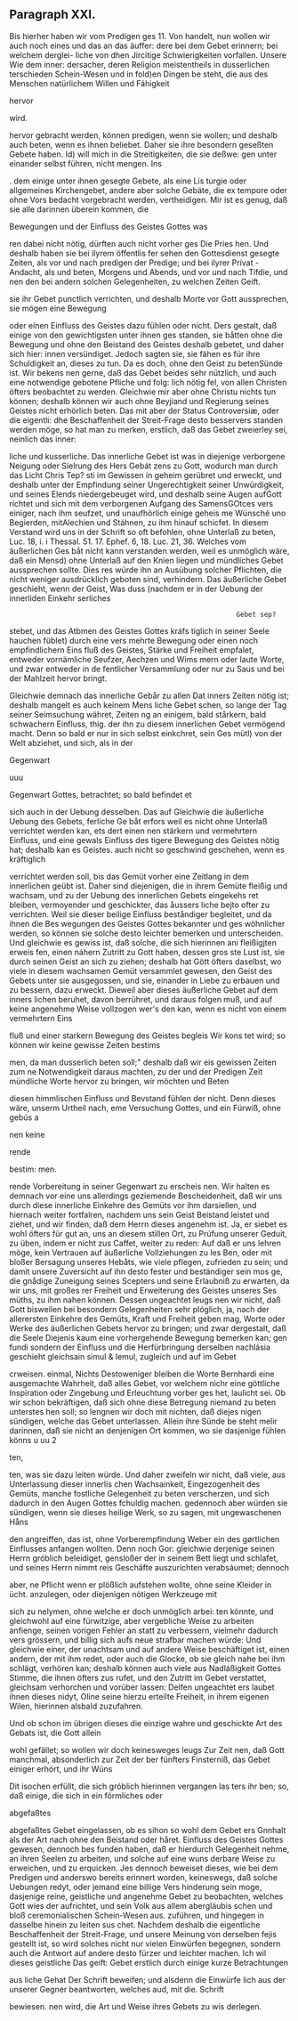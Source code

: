 

<!-- Seite 543 -->
Paragraph  XXI.
---------------

Bis hierher haben wir vom Predigen ges 11. Von handelt, nun wollen wir auch noch eines und das an das äuffer: dere bei dem Gebet erinnern; bei welchem derglei- liche von dhen Jircitige Schwierigkeiten vorfallen. Unsere Wie dem inner: dersacher, deren Religion meistentheils in dusserlichen terschieden Schein-Wesen und in fold)en Dingen be steht, die aus des Menschen natürlichem Willen und Fähigkeit

hervor

wird.

<!-- Seite 544 -->

hervor gebracht werden, können predigen, wenn sie wollen; und deshalb auch beten, wenn es ihnen beliebet. Daher sie ihre besondern geseßten Gebete haben. Id) will mich in die Streitigkeiten, die sie deßwe: gen unter einander selbst führen, nicht mengen. Ins

. dem einige unter ihnen gesegte Gebete, als eine Lis turgie oder allgemeines Kirchengebet, andere aber solche Gebäte, die ex tempore oder ohne Vors bedacht vorgebracht werden, vertheidigen. Mir ist es genug, daß sie alle darinnen überein kommen, die

Bewegungen und der Einfluss des Geistes Gottes was

ren dabei nicht nötig, dürften auch nicht vorher ges Die Pries hen. Und deshalb
 haben sie bei ilyrem öffentlis fer sehen den Gottesdienst gesegte Zeiten, als vor und nach predigen der Predige; und bei ilyrer Privat - Andacht, als und beten, Morgens und Abends, und vor und nach Tifdie, und nen den bei andern solchen Gelegenheiten, zu welchen Zeiten Geift.

sie ihr Gebet punctlich verrichten, und deshalb Morte vor Gott aussprechen, sie mögen eine Bewegung

oder einen Einfluss des Geistes dazu fühlen oder nicht. Ders gestalt, daß einige von den gewichtigsten unter ihnen ges standen, sie båtten ohne die Bewegung und ohne den Beistand des Geistes deshalb gebetet, und daher sich hier: innen versündiget. Jedoch sagten sie, sie fähen es für ihre Schuldigkeit an, dieses zu tun. Da es doch, ohne den Geist zu betenSünde ist. Wir bekens nen gerne, daß das Gebet beides sehr nützlich, und auch eine notwendige gebotene Pfliche und folg: lich nötig fel, von allen Christen öfters beobachtet zu werden. Gleichwie mir aber ohne Christu nichts tun können; deshalb können wir auch ohne Beyjiand und Regierung seines Geistes nicht erhörlich beten. Das mit aber der Status Controversiæ, oder die eigentli: dhe Beschaffenheit der Streit-Frage desto besservers standen werden möge, so hat man zu merken, erstlich, daß das Gebet zweierley sei, neinlich das inner:
<!-- Seite 545 -->
 liche und kusserliche. Das innerliche Gebet ist was in
diejenige verborgene Neigung oder Sielrung des Hers Gebát
 zens zu Gott, wodurch man durch das Licht Chris Tep?
 sti im Gewissen in geheim gerübret und erweckt, und
deshalb unter der Empfindung seiner Ungerechtigkeit seiner
Unwürdigkeit, und seines Elends niedergebeuget wird,
und deshalb seine Augen aufGott richtet und sich mit dem
verborgenen Aufgang des SamensGOtces vers
 einiger, nach ihm seufzet, und unaufhörlich einige geheis
me Wünsché uno Begierden, mitAlechien und Stáhnen,
 zu ihm hinauf schicfet. In diesem Verstand wird uns
 in der Schrift so oft befohlen, ohne Unterlaß zu
beten, Luc. 18, i. i Thessal. 51. 17. Ephef. 6,
18. Luc. 21, 36. Welches vom äußerlichen Ges
båt nicht kann verstanden werden, weil es unmöglich
wäre, daß ein Mensd) ohne Unterlaß auf den Knien
liegen und mündliches Gebet aussprechen sollte. Dies
 res würde ihn an Ausübung solcher Pflichten, die
nicht weniger ausdrücklich geboten sind, verhindern.
Das äußerliche Gebet geschieht, wenn der Geist, Was duss
 (nachdem er in der Uebung der innerliden Einkehr serliches

                                                             Gebet sep?
stebet, und das Atbmen des Geistes Gottes kráfs
tiglich in seiner Seele hauchen füblet) durch eine vers
mehrte Bewegung oder einen noch empfindlichern Eins
fluß des Geistes, Stärke und Freiheit empfalet,
entweder vornämliche Seufzer, Aechzen und Wims
mern oder laute Worte, und zwar entweder in de
fentlicher Versammlung oder nur zu Saus und bei
der Mahlzeit hervor bringt.

Gleichwie demnach das innerliche Gebår zu allen Dat inners Zeiten nötig ist; deshalb mangelt es auch keinem Mens liche Gebet schen, so lange der Tag seiner Seimsuchung währet, Zeiten ng an einigem, bald stårkern, bald schwachern Einfluss, thig. der ihn zu diesem innerlichen Gebet vermögend macht. Denn so bald er nur in sich selbst einkchret, sein Ges mütl) von der Welt abziehet, und sich, als in der

Gegenwart

uuu
<!-- Seite 546 -->
Gegenwart Gottes, betrachtet; so bald befindet et

sich auch in der Uebung desselben. Das auf Gleichwie die äußerliche Uebung des Gebets, ferliche Ge båt erfors weil es nicht ohne Unterlaß verrichtet werden kan, ets dert einen nen stärkern und vermehrtern Einfluss, und eine gewals Einfluss des tigere Bewegung des Geistes nötig hat; deshalb kan es Geistes. auch nicht so geschwind geschehen, wenn es kräftiglich

verrichtet werden soll, bis das Gemüt vorher eine Zeitlang in dem innerlichen geübt ist. Daher sind diejenigen, die in ihrem Gemüte fleißig und wachsam, und zu der Uebung des innerlichen Gebets eingekehs ret bleiben, vermoyender und geschickter, das åussers liche bejto ofter zu verrichten. Weil sie dieser beilige Einfluss beståndiger begleitet, und da ihnen die Bes wegungen des Geistes Gottes bekannter und ges wöhnlicher werden, so können sie solche desto leichter bemerken und unterscheiden. Und gleichwie es gewiss ist, daß solche, die sich hierinnen ani fleißigjten erweis fen, einen náhern Zutritt zu Gott haben, dessen gros ste Lust ist, sie durch seinen Geist an sich zu ziehen; deshalb hat Gött öfters daselbst, wo viele in diesem wachsamen Gemüt versammlet gewesen, den Geist des Gebets unter sie ausgegossen, und sie, einander in Liebe zu erbauen und zu bessern, dazu erweckt. Dieweil aber dieses äußerliche Gebet auf dem inners lichen beruhet, davon berrühret, und daraus folgen muß, und auf keine angenehme Weise vollzogen wer's den kan, wenn es nicht von einem vermehrtern Eins

fluß und einer starkern Bewegung des Geistes begleis Wir kons tet wird; so können wir keine gewisse Zeiten bestims

men, da man dusserlich beten soll;" deshalb daß wir eis gewissen Zeiten zum ne Notwendigkeit daraus machten, zu der und der Predigen Zeit mündliche Worte hervor zu bringen, wir möchten und Beten

diesen himmlischen Einfluss und Bevstand fühlen der nicht. Denn dieses wäre, unserm Urtheil nach, eme Versuchung Gottes, und ein Fürwiß, ohne gebús a

nen keine


rende

bestim: men.
<!-- Seite 547 -->

rende Vorbereitung in seiner Gegenwart zu erscheis nen. Wir halten es demnach vor eine uns allerdings geziemende Bescheidenheit, daß wir uns durch diese innerliche Einkehre des Gemüts vor ihm darsiellen, und hiernach weiter fortfalren, nachdem uns sein Geist Beistand leistet und ziehet, und wir finden, daß dem Herrn dieses angenehm ist. Ja, er siebet es wohl öfters für gut an, uns an diesem stillen Ort, zu Prúfung unserer Geduit, zu üben, indem er nicht zus Caffet, weiter zu reden: Auf daß er uns lehren möge, kein Vertrauen auf äußerliche Vollziehungen zu les Ben, oder mit bloßer Bersagung unseres Hebåts, wie viele pflegen, zufrieden zu sein; und damit unsere Zuversicht auf ihn desto fester und beständiger sein mos ge, die gnådige Zuneigung seines Scepters und seine Erlaubniß zu erwarten, da wir uns, mit großes rer Freiheit und Erweiterung des Geistes unseres Ses müths, zu ihm nahen können. Dessen ungeachtet leugs nen wir nicht, daß Gott bisweilen bei besondern Gelegenheiten sehr plóglich, ja, nach der allerersten Einkehre des Gemüts, Kraft und Freiheit geben mag, Worte oder Werke des äußerlichen Gebets hervor zu bringen; und zwar dergestalt, daß die Seele Diejenis kaum eine vorhergehende Bewegung bemerken kan; gen fundi sondern der Einfluss und die Herfürbringung derselben nachlásia geschieht gleichsain simul & lemul, zugleich und auf im Gebet

crweisen. einmal, Nichts Destoweniger bleiben die Worte Bernhardi eine ausgemachte Wahrheit, daß alles Gebet, vor welchem nichr eine göttliche Inspiration oder Zingebung und Erleuchtung vorber ges het, laulicht sei. Ob wir schon bekräftigen, daß sich ohne diese Betregung niemand zu beten unterstes hen soll; so lengnen wir doch mit nichten, daß diejes nigen sündigen, welche das Gebet unterlassen. Allein ihre Sünde be steht melir darinnen, daß sie nicht an denjenigen Ort kommen, wo sie dasjenige fühlen könns u uu 2

ten,
<!-- Seite 548 -->
ten, was sie dazu leiten würde. Und daher zweifeln wir nicht, daß viele, aus Unterlassung dieser innerlis chen Wachsainkeit, Eingezogenheit des Gemüts, manche fostliche Gelegenheit zu beten verscherzen, und sich dadurch in den Augen Gottes fchuldig machen. gedennoch aber würden sie sündigen, wenn sie dieses heilige Werk, so zu sagen, mit ungewaschenen Håns

den angreiffen, das ist, ohne Vorberempfindung Weber ein des gørtlichen Einflusses anfangen wollten. Denn noch Gor: gleichwie derjenige seinen Herrn gróblich beleidiget, gensloßer der in seinem Bett liegt und schlafet, und seines Herrn nimmt reis Geschäfte auszurichten verabsáumet; dennoch

aber, ne Pflicht wenn er plößlich aufstehen wollte, ohne seine Kleider in ücht. anzulegen, oder diejenigen nötigen Werkzeuge mit

sich zu nelymen, ohne welche er doch unmöglich arbei: ten könnte, und gleichwohl auf eine fürwitzige, aber vergebliche Weise zu arbeiten anfienge, seinen vorigen Fehler an statt zu verbessern, vielmehr dadurch vers grössern, und billig sich aufs neue strafbar machen würde: Und gleichwie einer, der unachtsam und auf andere Weise beschäftiget ist, einen andern, der mit ihm redet, oder auch die Glocke, ob sie gleich nahe bei ihm schlägt, verhören kan; deshalb können auch viele aus Nadláßigkeit Gottes Stimme, die ihnen öfters zus rufet, und den Zutritt im Gebet verstattet, gleichsam verhorchen und vorüber lassen: Delfen ungeachtet ers laubet ihnen dieses nidyt, Oline seine hierzu erteilte Freiheit, in ihrem eigenen Wilen, hierinnen alsbald zuzufahren.

Und ob schon im übrigen dieses die einzige wahre und geschickte Art des Gebats ist, die Gott allein

wohl gefället; so wollen wir doch keinesweges leugs Zur Zeit nen, daß Gott manchmal, absonderlich zur Zeit der ber fünfters Finsterniß, das Gebet einiger erhört, und ihr Wüns

Dit isochen erfüllt, die sich gróblich hierinnen vergangen las ters ihr ben; so, daß einige, die sich in ein förmliches oder

abgefaßtes

<!-- Seite 549 -->


abgefaßtes Gebet eingelassen, ob es sihon so wohl dem Gebet ers
Gnnhalt als der Art nach ohne den Beistand oder håret.
Einfluss des Geistes Gottes gewesen, dennoch bes
funden haben, daß er hierdurch Gelegenheit nehme,
an ihren Seelen zu arbeiten, und solche auf eine wuns
derbare Weise zu erweichen, und zu erquicken. Jes
dennoch beweiset dieses, wie bei dem Predigen und
anderswo bereits erinnert worden, keineswegs, daß
solche Uebungen redyt, oder jemand eine billige Vers
hinderung sein moge, dasjenige reine, geistliche und
angenehme Gebet zu beobachten, welches Gott wies
der aufrichtet, und sein Volk aus allem abergläubis
schen und bloß ceremonialischen Schein-Wesen aus.
zuführen, und hingegen in dasselbe hinein zu leiten sus
chet. Nachdem deshalb die eigentliche Beschaffenheit der
Streit-Frage, und unsere Meinung von derselben fejis
gestellt ist, so wird solches nicht nur vielen Einwürfen
begegnen, sondern auch die Antwort auf andere desto
fürzer und leichter machen. Ich wil dieses geistliche Das geift:
Gebet erstlich durch einige kurze Betrachtungen

aus liche Gehat Der Schrift beweifen; und alsdenn die Einwürfe lich aus der unserer Gegner beantworten, welches aud, mit die. Schrift

bewiesen. nen wird, die Art und Weise ihres Gebets zu wis derlegen.
